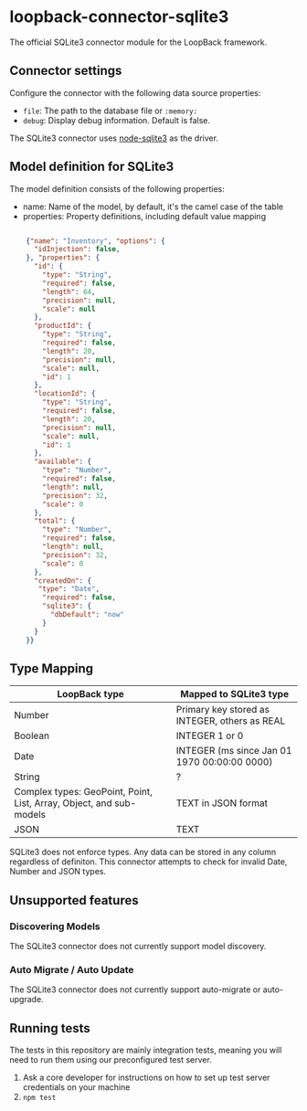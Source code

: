 # loopback-connector-sqlite3

The official SQLite3 connector module for the LoopBack framework.

## Connector settings

Configure the connector with the following data source properties:

* `file`: The path to the database file or `:memory:`
* `debug`: Display debug information. Default is false.

The SQLite3 connector uses [node-sqlite3](https://github.com/mapbox/node-sqlite3) as the driver.

## Model definition for SQLite3

The model definition consists of the following properties:

* name: Name of the model, by default, it's the camel case of the table
* properties: Property definitions, including default value mapping

```json

    {"name": "Inventory", "options": {
      "idInjection": false,
    }, "properties": {
      "id": {
        "type": "String",
        "required": false,
        "length": 64,
        "precision": null,
        "scale": null
      },
      "productId": {
        "type": "String",
        "required": false,
        "length": 20,
        "precision": null,
        "scale": null,
        "id": 1
      },
      "locationId": {
        "type": "String",
        "required": false,
        "length": 20,
        "precision": null,
        "scale": null,
        "id": 1
      },
      "available": {
        "type": "Number",
        "required": false,
        "length": null,
        "precision": 32,
        "scale": 0
      },
      "total": {
        "type": "Number",
        "required": false,
        "length": null,
        "precision": 32,
        "scale": 0
      },
      "createdOn": {
       "type": "Date",
        "required": false,
        "sqlite3": {
          "dbDefault": "now"
        }
      }
    }}

```

## Type Mapping

| LoopBack type | Mapped to SQLite3 type |
|-----|-----|
| Number| Primary key stored as INTEGER, others as REAL |
| Boolean | INTEGER 1 or 0 |
| Date | INTEGER (ms since Jan 01 1970 00:00:00 0000) |
| String | ? |
| Complex types: GeoPoint, Point, List, Array, Object, and sub-models | TEXT in JSON format |
| JSON | TEXT |

SQLite3 does not enforce types. Any data can be stored in any column regardless of definiton.
This connector attempts to check for invalid Date, Number and JSON types.

## Unsupported features

### Discovering Models

The SQLite3 connector does not currently support model discovery.

### Auto Migrate / Auto Update

The SQLite3 connector does not currently support auto-migrate or auto-upgrade.

## Running tests

The tests in this repository are mainly integration tests, meaning you will need
to run them using our preconfigured test server.

1. Ask a core developer for instructions on how to set up test server
   credentials on your machine
2. `npm test`

